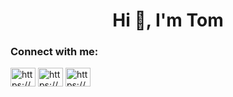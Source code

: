 <h1 align="center">Hi 👋, I'm Tom</h1>


<h3 align="left">Connect with me:</h3>
<p align="left">
<a href="https://linkedin.com/in/https://www.linkedin.com/in/nguyenpnguyen/" target="blank"><img align="center" src="https://raw.githubusercontent.com/rahuldkjain/github-profile-readme-generator/master/src/images/icons/Social/linked-in-alt.svg" alt="https://www.linkedin.com/in/nguyenpnguyen/" height="30" width="40" /></a>
<a href="https://fb.com/https://www.facebook.com/nguyenphuocnguyenn/" target="blank"><img align="center" src="https://raw.githubusercontent.com/rahuldkjain/github-profile-readme-generator/master/src/images/icons/Social/facebook.svg" alt="https://www.facebook.com/nguyenphuocnguyenn/" height="30" width="40" /></a>
<a href="https://instagram.com/https://www.instagram.com/thomased.dev/" target="blank"><img align="center" src="https://raw.githubusercontent.com/rahuldkjain/github-profile-readme-generator/master/src/images/icons/Social/instagram.svg" alt="https://www.instagram.com/thomased.dev/" height="30" width="40" /></a>
</p>

